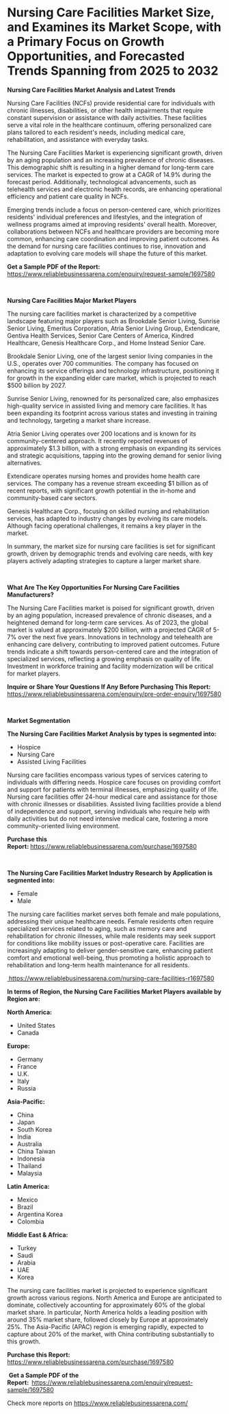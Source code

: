 <p><h1>Nursing Care Facilities Market Size, and Examines its Market Scope, with a Primary Focus on Growth Opportunities, and Forecasted Trends Spanning from 2025 to 2032</h1></p><p><strong>Nursing Care Facilities Market Analysis and Latest Trends</strong></p>
<p><p>Nursing Care Facilities (NCFs) provide residential care for individuals with chronic illnesses, disabilities, or other health impairments that require constant supervision or assistance with daily activities. These facilities serve a vital role in the healthcare continuum, offering personalized care plans tailored to each resident's needs, including medical care, rehabilitation, and assistance with everyday tasks.</p><p>The Nursing Care Facilities Market is experiencing significant growth, driven by an aging population and an increasing prevalence of chronic diseases. This demographic shift is resulting in a higher demand for long-term care services. The market is expected to grow at a CAGR of 14.9% during the forecast period. Additionally, technological advancements, such as telehealth services and electronic health records, are enhancing operational efficiency and patient care quality in NCFs.</p><p>Emerging trends include a focus on person-centered care, which prioritizes residents' individual preferences and lifestyles, and the integration of wellness programs aimed at improving residents' overall health. Moreover, collaborations between NCFs and healthcare providers are becoming more common, enhancing care coordination and improving patient outcomes. As the demand for nursing care facilities continues to rise, innovation and adaptation to evolving care models will shape the future of this market.</p></p>
<p><strong>Get a Sample PDF of the Report:&nbsp;</strong> <a href="https://www.reliablebusinessarena.com/enquiry/request-sample/1697580?utm_campaign=2112&utm_medium=2&utm_source=Github&utm_content=ia&utm_term=03032025&utm_id=nursing-care-facilities">https://www.reliablebusinessarena.com/enquiry/request-sample/1697580</a></p>
<p>&nbsp;</p>
<p><strong>Nursing Care Facilities Major Market Players</strong></p>
<p><p>The nursing care facilities market is characterized by a competitive landscape featuring major players such as Brookdale Senior Living, Sunrise Senior Living, Emeritus Corporation, Atria Senior Living Group, Extendicare, Gentiva Health Services, Senior Care Centers of America, Kindred Healthcare, Genesis Healthcare Corp., and Home Instead Senior Care.</p><p>Brookdale Senior Living, one of the largest senior living companies in the U.S., operates over 700 communities. The company has focused on enhancing its service offerings and technology infrastructure, positioning it for growth in the expanding elder care market, which is projected to reach $500 billion by 2027.</p><p>Sunrise Senior Living, renowned for its personalized care, also emphasizes high-quality service in assisted living and memory care facilities. It has been expanding its footprint across various states and investing in training and technology, targeting a market share increase.</p><p>Atria Senior Living operates over 200 locations and is known for its community-centered approach. It recently reported revenues of approximately $1.3 billion, with a strong emphasis on expanding its services and strategic acquisitions, tapping into the growing demand for senior living alternatives.</p><p>Extendicare operates nursing homes and provides home health care services. The company has a revenue stream exceeding $1 billion as of recent reports, with significant growth potential in the in-home and community-based care sectors.</p><p>Genesis Healthcare Corp., focusing on skilled nursing and rehabilitation services, has adapted to industry changes by evolving its care models. Although facing operational challenges, it remains a key player in the market.</p><p>In summary, the market size for nursing care facilities is set for significant growth, driven by demographic trends and evolving care needs, with key players actively adapting strategies to capture a larger market share.</p></p>
<p>&nbsp;</p>
<p><strong>What Are The Key Opportunities For Nursing Care Facilities Manufacturers?</strong></p>
<p><p>The Nursing Care Facilities market is poised for significant growth, driven by an aging population, increased prevalence of chronic diseases, and a heightened demand for long-term care services. As of 2023, the global market is valued at approximately $200 billion, with a projected CAGR of 5-7% over the next five years. Innovations in technology and telehealth are enhancing care delivery, contributing to improved patient outcomes. Future trends indicate a shift towards person-centered care and the integration of specialized services, reflecting a growing emphasis on quality of life. Investment in workforce training and facility modernization will be critical for market players.</p></p>
<p><strong>Inquire or Share Your Questions If Any Before Purchasing This Report:</strong> <a href="https://www.reliablebusinessarena.com/enquiry/pre-order-enquiry/1697580?utm_campaign=2112&utm_medium=2&utm_source=Github&utm_content=ia&utm_term=03032025&utm_id=nursing-care-facilities">https://www.reliablebusinessarena.com/enquiry/pre-order-enquiry/1697580</a></p>
<p>&nbsp;</p>
<p><strong>Market Segmentation</strong></p>
<p><strong>The Nursing Care Facilities Market Analysis by types is segmented into:</strong></p>
<p><ul><li>Hospice</li><li>Nursing Care</li><li>Assisted Living Facilities</li></ul></p>
<p><p>Nursing care facilities encompass various types of services catering to individuals with differing needs. Hospice care focuses on providing comfort and support for patients with terminal illnesses, emphasizing quality of life. Nursing care facilities offer 24-hour medical care and assistance for those with chronic illnesses or disabilities. Assisted living facilities provide a blend of independence and support, serving individuals who require help with daily activities but do not need intensive medical care, fostering a more community-oriented living environment.</p></p>
<p><strong>Purchase this Report:&nbsp;</strong><a href="https://www.reliablebusinessarena.com/purchase/1697580?utm_campaign=2112&utm_medium=2&utm_source=Github&utm_content=ia&utm_term=03032025&utm_id=nursing-care-facilities">https://www.reliablebusinessarena.com/purchase/1697580</a></p>
<p>&nbsp;</p>
<p><strong>The Nursing Care Facilities Market Industry Research by Application is segmented into:</strong></p>
<p><ul><li>Female</li><li>Male</li></ul></p>
<p><p>The nursing care facilities market serves both female and male populations, addressing their unique healthcare needs. Female residents often require specialized services related to aging, such as memory care and rehabilitation for chronic illnesses, while male residents may seek support for conditions like mobility issues or post-operative care. Facilities are increasingly adapting to deliver gender-sensitive care, enhancing patient comfort and emotional well-being, thus promoting a holistic approach to rehabilitation and long-term health maintenance for all residents.</p></p>
<p><a href="https://www.reliablebusinessarena.com/nursing-care-facilities-r1697580?utm_campaign=2112&utm_medium=2&utm_source=Github&utm_content=ia&utm_term=03032025&utm_id=nursing-care-facilities">&nbsp;https://www.reliablebusinessarena.com/nursing-care-facilities-r1697580</a></p>
<p><strong>In terms of Region, the Nursing Care Facilities Market Players available by Region are:</strong></p>
<p>
    <p> <strong> North America: </strong>
        <ul>
            <li>United States</li>
            <li>Canada</li>
        </ul>
        </p> 
    <p> <strong> Europe: </strong>
        <ul>
            <li>Germany</li>
            <li>France</li>
            <li>U.K.</li>
            <li>Italy</li>
            <li>Russia</li>
        </ul>
        </p> 
    <p> <strong> Asia-Pacific: </strong>
        <ul>
            <li>China</li>
            <li>Japan</li>
            <li>South Korea</li>
            <li>India</li>
            <li>Australia</li>
            <li>China Taiwan</li>
            <li>Indonesia</li>
            <li>Thailand</li>
            <li>Malaysia</li>
        </ul>
        </p> 
    <p> <strong> Latin America: </strong>
        <ul>
            <li>Mexico</li>
            <li>Brazil</li>
            <li>Argentina Korea</li>
            <li>Colombia</li>
        </ul>
        </p> 
    <p> <strong> Middle East & Africa: </strong>
        <ul>
            <li>Turkey</li>
            <li>Saudi</li>
            <li>Arabia</li>
            <li>UAE</li>
            <li>Korea</li>
        </ul>
    </p>
    </p>
<p><p>The nursing care facilities market is projected to experience significant growth across various regions. North America and Europe are anticipated to dominate, collectively accounting for approximately 60% of the global market share. In particular, North America holds a leading position with around 35% market share, followed closely by Europe at approximately 25%. The Asia-Pacific (APAC) region is emerging rapidly, expected to capture about 20% of the market, with China contributing substantially to this growth.</p></p>
<p><strong>Purchase this Report: </strong><a href="https://www.reliablebusinessarena.com/purchase/1697580?utm_campaign=2112&utm_medium=2&utm_source=Github&utm_content=ia&utm_term=03032025&utm_id=nursing-care-facilities">https://www.reliablebusinessarena.com/purchase/1697580</a></p>
<p>&nbsp;<strong>Get a Sample PDF of the Report:&nbsp;&nbsp;</strong><a href="https://www.reliablebusinessarena.com/enquiry/request-sample/1697580?utm_campaign=2112&utm_medium=2&utm_source=Github&utm_content=ia&utm_term=03032025&utm_id=nursing-care-facilities">https://www.reliablebusinessarena.com/enquiry/request-sample/1697580</a></p>
<p><strong></strong></p>
<p>Check more reports on <a href="https://www.reliablebusinessarena.com/?utm_campaign=2112&utm_medium=2&utm_source=Github&utm_content=ia&utm_term=03032025&utm_id=nursing-care-facilities">https://www.reliablebusinessarena.com/</a></p>